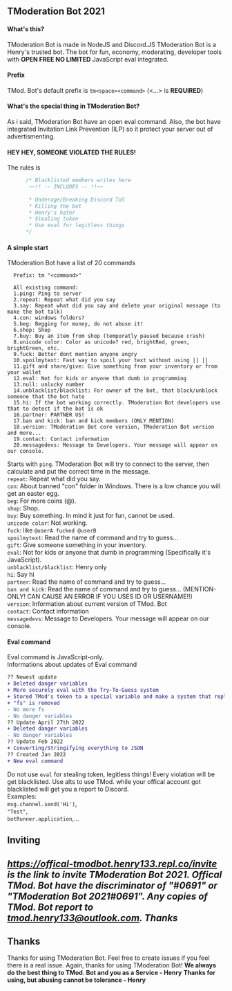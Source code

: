## TModeration Bot 2021
#### What's this?
TModeration Bot is made in NodeJS and Discord.JS
TModeration Bot is a Henry's trusted bot. The bot for fun, economy, moderating, developer tools with **OPEN FREE NO LIMITED** JavaScript eval integrated.
#### Prefix
TMod. Bot's default prefix is `tm<space><command>`
(<...> is __**REQUIRED**__)
#### What's the special thing in TModeration Bot?
As i said, TModeration Bot have an open eval command.
Also, the bot have integrated Invitation Link Prevention (ILP) so it protect your server out of advertismenting.
#### HEY HEY, SOMEONE VIOLATED THE RULES!
The rules is
```js
      /* Blacklisted members writes here
       ~~!! -- INCLUDES -- !!~~
       
       * Underage/Breaking Discord ToS
       * Killing the bot
       * Henry's hater
       * Stealing token
       * Use eval for legitless things
      */
```
#### A simple start
TModeration Bot have a list of 20 commands
```
  Prefix: tm "<command>"

  All existing command:
  1.ping: Ping to server
  2.repeat: Repeat what did you say
  3.say: Repeat what did you say and delete your original message (to make the bot talk)
  4.con: windows folders?
  5.beg: Begging for money, do not abuse it!
  6.shop: Shop
  7.buy: Buy an item from shop (temporatly paused because crash)
  8.unicode color: Color as unicode? red, brightRed, green, brightGreen, etc.
  9.fuck: Better dont mention anyone angry
  10.spoilmytext: Fast way to spoil your text without using || ||
  11.gift and share/give: Give something from your inventory or from your wallet
  12.eval: Not for kids or anyone that dumb in programming
  13.null: unlucky number
  14.unblacklist/blacklist: For owner of the bot, that block/unblock someone that the bot hate
  15.hi: If the bot working correctly. TModeration Bot developers use that to detect if the bot is ok
  16.partner: PARTNER US!
  17.ban and kick: ban and kick members (ONLY MENTION)
  18.version: TModeration Bot core version, TModeration Bot version and more...
  19.contact: Contact information
  20.messagedevs: Message to Developers. Your message will appear on our console.
```
Starts with `ping`. TModeration Bot will try to connect to the server, then calculate and put the correct time in the message.<br>
`repeat`: Repeat what did you say.<br>
`con`: About banned "con" folder in Windows. There is a low chance you will get an easter egg.<br>
`beg`: For more coins (@).<br>
`shop`: Shop.<br>
`buy`: Buy something. In mind it just for fun, cannot be used.<br>
`unicode color`: Not working.<br>
`fuck`: like `@userA fucked @userB`<br>
`spoilmytext`: Read the name of command and try to guess...<br>
`gift`: Give someone something in your inventory.<br>
`eval`: Not for kids or anyone that dumb in programming (Specifically it's JavaScript).<br>
`unblacklist/blacklist`: Henry only<br>
`hi`: Say hi<br>
`partner`: Read the name of command and try to guess...<br>
`ban and kick`: Read the name of command and try to guess... (MENTION-ONLY! CAN CAUSE AN ERROR IF YOU USES ID OR USERNAME!!)<br>
`version`: Information about current version of TMod. Bot<br>
`contact`: Contact information<br>
`messagedevs`: Message to Developers. Your message will appear on our console.<br>
#### Eval command
Eval command is JavaScript-only.<br>
Informations about updates of Eval command<br>
```diff
?? Newest update
+ Deleted danger variables
+ More securely eval with the Try-To-Guess system
+ Stored TMod's token to a special variable and make a system that replace the bot token when triggered to null
+ "fs" is removed
- No more fs
- No danger variables
?? Update April 27th 2022
+ Deleted danger variables
- No danger variables
?? Update Feb 2022
+ Converting/Stringifying everything to JSON
?? Created Jan 2022
+ New eval command
```
Do not use `eval` for stealing token, legitless things! Every violation will be get blacklisted. Use alts to use TMod. while your offical account got blacklisted will get you a report to Discord.<br>
Examples:<br>
`msg.channel.send('Hi')`,<br>
`"Test"`,<br>
`botRunner.application`,...<br>
## Inviting <br>
*https://offical-tmodbot.henry133.repl.co/invite is the link to invite TModeration Bot 2021. Offical TMod. Bot have the discriminator of "#0691" or "TModeration Bot 2021#0691". Any copies of TMod. Bot report to tmod.henry133@outlook.com. Thanks*
---------------
## Thanks
Thanks for using TModeration Bot. Feel free to create issues if you feel there is a real issue. Again, thanks for using TModeration Bot!
**We always do the best thing to TMod. Bot and you as a Service - Henry**
**Thanks for using, but abusing cannot be tolerance - Henry**
